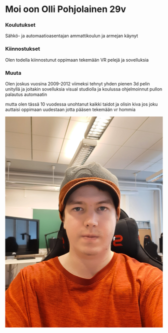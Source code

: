 # <h1>Moi oon Olli Pohjolainen 29v</h1>

<h3>Koulutukset</h3>Sähkö- ja automaatioasentajan ammattikoulun ja armejan käynyt

<h3>Kiinnostukset</h3>Olen todella kiinnostunut oppimaan tekemään VR pelejä ja sovelluksia

<h3>Muuta</h3>Olen joskus vuosina 2009-2012 viimeksi tehnyt yhden pienen 3d pelin unityllä ja joitakin sovelluksia visual studiolla ja koulussa ohjelmoinnut pullon palautus automaatin

mutta olen tässä 10 vuodessa unohtanut kaikki taidot ja olisin kiva jos joku auttaisi oppimaan uudestaan jotta pääsen tekemään vr hommia

![Olli Pohjolainen](/kuvat/20220426_130611.jpg)
